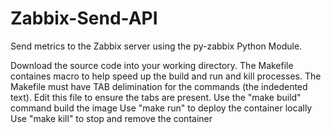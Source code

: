 # Zabbix-Send-API
Send metrics to the Zabbix server using the py-zabbix Python Module.


Download the source code into your working directory.
The Makefile containes macro to help speed up the build and run and kill processes. The Makefile must have TAB delimination for the commands (the indedented text). Edit this file to ensure the tabs are present.
Use the "make build" command build the image
Use "make run" to deploy the container locally
Use "make kill" to stop and remove the container

